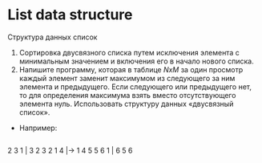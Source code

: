 # List data structure

Структура данных список

1. Сортировка двусвязного списка путем исключения элемента с минимальным
   значением и включения его в начало нового списка.
2. Напишите программу, которая в таблице _NxM_ за один просмотр каждый элемент
   заменит максимумом из следующего за ним элемента и предыдущего. Если
   следующего или предыдущего нет, то для определения максимума взять вместо
   отсутствующего элемента нуль. Использовать структуру данных «двусвязный
   список».

* Например:
    <pre>
2 3 1   |     3 2 3
2 1 4   |->   1 4 5
5 6 1   |     6 5 6
</pre>
